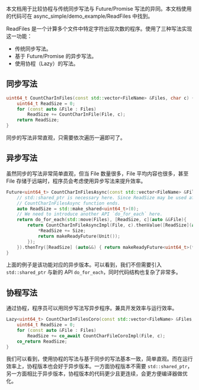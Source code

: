 本文档用于比较协程与传统同步写法与 Future/Promise 写法的异同。本文档使用的代码可在 async_simple/demo_example/ReadFiles 中找到。

ReadFiles 是一个计算多个文件中特定字符出现次数的程序。使用了三种写法实现这一功能：
- 传统同步写法。
- 基于 Future/Promise 的异步写法。
- 使用协程（Lazy）的写法。

## 同步写法

```C++
uint64_t CountCharInFiles(const std::vector<FileName> &Files, char c) {
    uint64_t ReadSize = 0;
    for (const auto &File : Files)
        ReadSize += CountCharInFile(File, c);
    return ReadSize;
}
```

同步的写法非常直观，只需要依次遍历一遍即可了。

## 异步写法

虽然同步的写法非常简单直观，但当 File 数量很多，File 平均内容也很多，甚至 File 存储于远端时，程序员会考虑使用异步写法来提升效率。

```C++
Future<uint64_t> CountCharInFilesAsync(const std::vector<FileName> &Files, char c) {
    // std::shared_ptr is necessary here. Since ReadSize may be used after
    // CountCharInFilesAsync function ends.
    auto ReadSize = std::make_shared<uint64_t>(0);
    // We need to introduce another API `do_for_each` here.
    return do_for_each(std::move(Files), [ReadSize, c](auto &&File){
        return CountCharInFileAsyncImpl(File, c).thenValue([ReadSize](auto &&Size) {
            *ReadSize += Size;
            return makeReadyFuture(Unit());
        });
    }).thenTry([ReadSize] (auto&&) { return makeReadyFuture<uint64_t>(*ReadSize); });;
}
```

上面的例子是该功能对应的异步版本。可以看到，我们不但需要引入 `std::shared_ptr` 与新的 API `do_for_each`，同时代码结构也复杂了非常多。

## 协程写法

通过协程，程序员可以用同步写法写异步程序。兼具开发效率与运行效率。

```C++
Lazy<uint64_t> CountCharInFilesCoro(const std::vector<FileName> &Files, char c) {
    uint64_t ReadSize = 0;
    for (const auto &File : Files)
        ReadSize += co_await CountCharFileCoroImpl(File, c);
    co_return ReadSize;
}
```

我们可以看到，使用协程的写法与基于同步的写法基本一致，简单直观。而在运行效率上，协程版本也会好于异步版本。一方面协程版本不需要 `std::shared_ptr`，另一方面相比于异步版本，协程版本的代码更少且更连续，会更方便编译器做优化。
